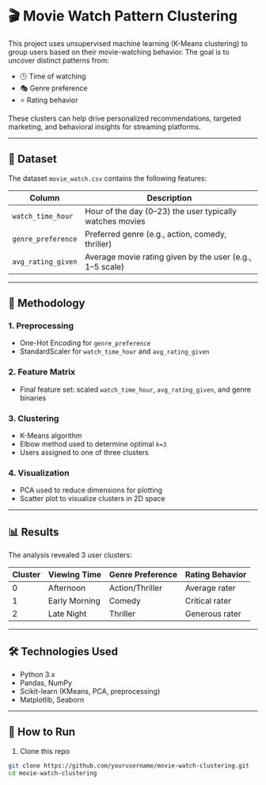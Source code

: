 # 🎬 Movie Watch Pattern Clustering

This project uses unsupervised machine learning (K-Means clustering) to group users based on their movie-watching behavior. The goal is to uncover distinct patterns from:
- 🕒 Time of watching
- 🎭 Genre preference
- ⭐ Rating behavior

These clusters can help drive personalized recommendations, targeted marketing, and behavioral insights for streaming platforms.

---

## 📂 Dataset

The dataset `movie_watch.csv` contains the following features:

| Column             | Description                                                  |
|--------------------|--------------------------------------------------------------|
| `watch_time_hour`  | Hour of the day (0–23) the user typically watches movies     |
| `genre_preference` | Preferred genre (e.g., action, comedy, thriller)             |
| `avg_rating_given` | Average movie rating given by the user (e.g., 1–5 scale)     |

---

## 🧠 Methodology

### 1. **Preprocessing**
- One-Hot Encoding for `genre_preference`
- StandardScaler for `watch_time_hour` and `avg_rating_given`

### 2. **Feature Matrix**
- Final feature set: scaled `watch_time_hour`, `avg_rating_given`, and genre binaries

### 3. **Clustering**
- K-Means algorithm
- Elbow method used to determine optimal `k=3`
- Users assigned to one of three clusters

### 4. **Visualization**
- PCA used to reduce dimensions for plotting
- Scatter plot to visualize clusters in 2D space

---

## 📊 Results

The analysis revealed 3 user clusters:

| Cluster | Viewing Time      | Genre Preference | Rating Behavior |
|---------|-------------------|------------------|-----------------|
| 0       | Afternoon          | Action/Thriller  | Average rater   |
| 1       | Early Morning      | Comedy           | Critical rater  |
| 2       | Late Night         | Thriller         | Generous rater  |

---

## 🛠 Technologies Used

- Python 3.x
- Pandas, NumPy
- Scikit-learn (KMeans, PCA, preprocessing)
- Matplotlib, Seaborn

---

## 🚀 How to Run

1. Clone this repo  
```bash
git clone https://github.com/yourusername/movie-watch-clustering.git
cd movie-watch-clustering
